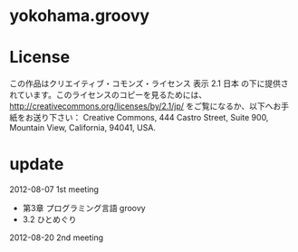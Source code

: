 # yokohama.groovy

# License

この作品はクリエイティブ・コモンズ・ライセンス 表示 2.1 日本 の下に提供されています。このライセンスのコピーを見るためには、http://creativecommons.org/licenses/by/2.1/jp/ をご覧になるか、以下へお手紙をお送り下さい：  Creative Commons, 444 Castro Street, Suite 900, Mountain View, California, 94041, USA.

# update

2012-08-07 1st meeting

* 第3章 プログラミング言語 groovy
 * 3.2 ひとめぐり

2012-08-20 2nd meeting